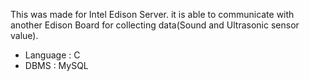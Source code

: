 This was made for Intel Edison Server.
it is able to communicate with another Edison Board for collecting data(Sound and Ultrasonic sensor value).

- Language : C
- DBMS : MySQL
